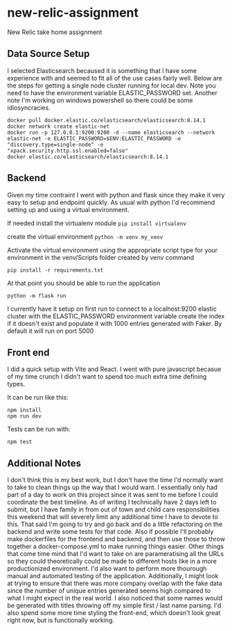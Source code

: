 # new-relic-assignment
New Relic take home assignment

## Data Source Setup
I selected Elasticsearch becaused it is something that I have some experience with and seemed to fit all of the use cases fairly well.
Below are the steps for getting a single node cluster running for local dev. Note you need to have the environment variable ELASTIC_PASSWORD set.
Another note I'm working on windows powershell so there could be some idiosyncracies. 

```
docker pull docker.elastic.co/elasticsearch/elasticsearch:8.14.1
docker network create elastic-net
docker run -p 127.0.0.1:9200:9200 -d --name elasticsearch --network elastic-net -e ELASTIC_PASSWORD=$ENV:ELASTIC_PASSWORD -e "discovery.type=single-node" -e "xpack.security.http.ssl.enabled=false" docker.elastic.co/elasticsearch/elasticsearch:8.14.1
```

## Backend 
Given my time contraint I went with python and flask since they make it very easy to setup and endpoint quickly. As usual with python I'd recommend setting up and using a virtual environment. 

 If needed install the virtualenv module
```pip install virtualenv```

create the virtual environment
```python -m venv my_venv```

Activate the virtual environment using the appropriate script type for your environment in the venv/Scripts folder created by venv command
```
pip install -r requirements.txt
```
At that point you should be able to run the application

```
python -m flask run
```

I currently have it setup on first run to connect to a localhost:9200 elastic cluster with the ELASTIC_PASSWORD environment variable create the index if it doesn't exist and populate it with 1000 entries generated with Faker. By default it will run on port 5000

## Front end
I did a quick setup with Vite and React. I went with pure javascript becasue of my time crunch I didn't want to spend too much extra time defining types.

It can be run like this:
```
npm install
npm run dev
```

Tests can be run with:
```
npm test
```

## Additional Notes
I don't think this is my best work, but I don't have the time I'd normally want to take to clean things up the way that I would want. I essentially only had part of a day to work on this project since it was sent to me before I could coordinate the best timeline. As of writing I technically have 2 days left to submit, but I have family in from out of town and child care responsibilities this weekend that will severely limit any additional time I have to devote to this. That said I'm going to try and go back and do a little refactoring on the backend and write some tests for that code. Also if possible I'll probably make dockerfiles for the frontend and backend, and then use those to throw together a docker-compose.yml to make running things easier. Other things that come time mind that I'd want to take on are parameratising all the URLs so they could theoretically could be made to different hosts like in a more productionized environment. I'd also want to perform more thourough manual and automated testing of the application. Additionally, I might look at trying to ensure that there was more company overlap with the fake data since the number of unique entries generated seems high compared to what I might expect in the real world. I also noticed that some names would be generated with titles throwing off my simple first / last name parsing. I'd also spend some more time styling the front-end, which doesn't look great right now, but is functionally working.
